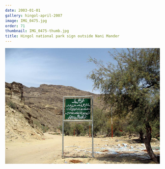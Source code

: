 ```yaml
---
date: 2003-01-01
gallery: hingol-april-2007
image: IMG_0475.jpg
order: 71
thumbnail: IMG_0475-thumb.jpg
title: Hingol national park sign outside Nani Mander
---
```


![Hingol national park sign outside Nani Mander](./IMG_0475.jpg)